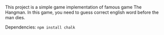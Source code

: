 This project is a simple game implementation of famous game The Hangman. In this game, you need to guess correct english word before the man dies.

Dependencies:
<code>npm install chalk</code>
